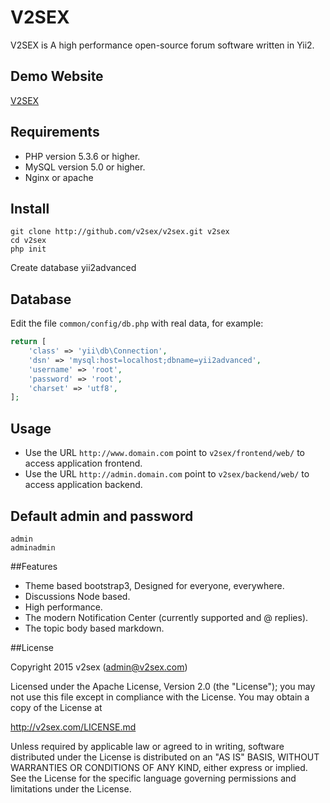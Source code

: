 # V2SEX

V2SEX is A high performance open-source forum software written in Yii2.

## Demo Website

[V2SEX](http://v2sex.com/)

## Requirements

* PHP version 5.3.6 or higher.
* MySQL version 5.0 or higher.
* Nginx or apache

## Install
```
git clone http://github.com/v2sex/v2sex.git v2sex
cd v2sex
php init
```
Create database yii2advanced

## Database

Edit the file `common/config/db.php` with real data, for example:

```php
return [
    'class' => 'yii\db\Connection',
    'dsn' => 'mysql:host=localhost;dbname=yii2advanced',
    'username' => 'root',
    'password' => 'root',
    'charset' => 'utf8',
];
```

## Usage

* Use the URL `http://www.domain.com` point to `v2sex/frontend/web/` to access application frontend.
* Use the URL `http://admin.domain.com` point to `v2sex/backend/web/` to access application backend.

## Default admin and password
```
admin
adminadmin
```

##Features

* Theme based bootstrap3, Designed for everyone, everywhere.
* Discussions Node based.
* High performance. 
* The modern Notification Center (currently supported and @ replies). 
* The topic body based markdown.


##License

Copyright 2015 v2sex (admin@v2sex.com)

Licensed under the Apache License, Version 2.0 (the "License");
you may not use this file except in compliance with the License.
You may obtain a copy of the License at

   http://v2sex.com/LICENSE.md

Unless required by applicable law or agreed to in writing, software
distributed under the License is distributed on an "AS IS" BASIS,
WITHOUT WARRANTIES OR CONDITIONS OF ANY KIND, either express or implied.
See the License for the specific language governing permissions and
limitations under the License.